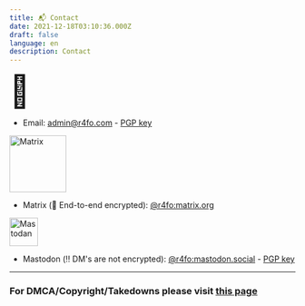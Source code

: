 ```yaml
---
title: 📬 Contact
date: 2021-12-18T03:10:36.000Z
draft: false
language: en
description: Contact
---
```


<h1 style="font-size: 55px; margin: 0px">📧</h1>
<ul>
<li>
Email: <a href="mailto:admin@r4fo.com">admin@r4fo.com</a> - <a href="https://r4fo.com/pgp.txt">PGP key</a> <br>
</li>
</ul>

<img src="/images/icons/matrix.svg" alt="Matrix" width="100"/>
<ul>
<li>
Matrix (🔐 End-to-end encrypted): <a href="https://matrix.to/#/@r4fo:matrix.org">@r4fo:matrix.org</a><br>
</li>
</ul>

<img src="/images/icons/mastodon.svg" alt="Mastodan" width="50"/>
<ul>
<li>
Mastodon (‼️ DM's are not encrypted): <a rel="me" href="https://mastodon.social/@r4fo">@r4fo:mastodon.social</a> - <a href="https://r4fo.com/pgp.txt">PGP key</a> <br>
</ul>
</li>

<hr>

### For DMCA/Copyright/Takedowns please visit [this page](http://r4fo.com/takedown/)
<br>
<br>